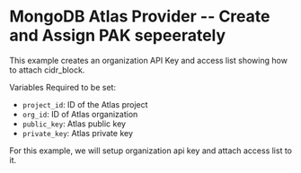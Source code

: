 # MongoDB Atlas Provider -- Create and Assign PAK sepeerately
This example creates an organization API Key and access list showing how to attach cidr_block.

Variables Required to be set:
- `project_id`: ID of the Atlas project
- `org_id`: ID of Atlas organization
- `public_key`: Atlas public key
- `private_key`: Atlas  private key

For this example, we will setup organization api key and attach access list to it.


